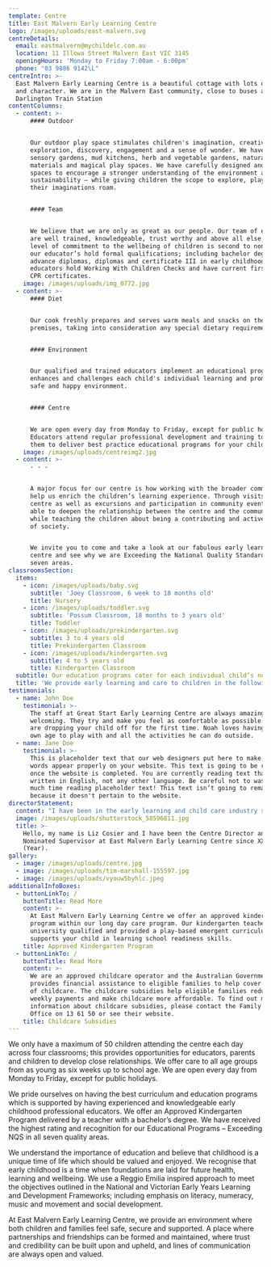 ```yaml
---
template: Centre
title: East Malvern Early Learning Centre
logo: /images/uploads/east-malvern.svg
centreDetails:
  email: eastmalvern@mychildelc.com.au
  location: 11 Illowa Street Malvern East VIC 3145
  openingHours: 'Monday to Friday 7:00am - 6:00pm'
  phone: "03 9886 9142\L"
centreIntro: >-
  East Malvern Early Learning Centre is a beautiful cottage with lots of charm
  and character. We are in the Malvern East community, close to buses and
  Darlington Train Station
contentColumns:
  - content: >-
      #### Outdoor


      Our outdoor play space stimulates children's imagination, creativity,
      exploration, discovery, engagement and a sense of wonder. We have created
      sensory gardens, mud kitchens, herb and vegetable gardens, natural
      materials and magical play spaces. We have carefully designed and planned
      spaces to encourage a stronger understanding of the environment and
      sustainability – while giving children the scope to explore, play and let
      their imaginations roam.


      #### Team


      We believe that we are only as great as our people. Our team of educators
      are well trained, knowledgeable, trust worthy and above all else, their
      level of commitment to the wellbeing of children is second to none. All
      our educator’s hold formal qualifications; including bachelor degrees,
      advance diplomas, diplomas and certificate III in early childhood. All our
      educators hold Working With Children Checks and have current first aid and
      CPR certificates.
    image: /images/uploads/img_0772.jpg
  - content: >-
      #### Diet


      Our cook freshly prepares and serves warm meals and snacks on the
      premises, taking into consideration any special dietary requirements.


      #### Environment


      Our qualified and trained educators implement an educational program that
      enhances and challenges each child's individual learning and promotes a
      safe and happy environment.


      #### Centre


      We are open every day from Monday to Friday, except for public holidays.
      Educators attend regular professional development and training to allow
      them to deliver best practice educational programs for your children.
    image: /images/uploads/centreimg2.jpg
  - content: >-
      - - -


      A major focus for our centre is how working with the broader community can
      help us enrich the children’s learning experience. Through visits to the
      centre as well as excursions and participation in community events, we are
      able to deepen the relationship between the centre and the community,
      while teaching the children about being a contributing and active member
      of society.


      We invite you to come and take a look at our fabulous early learning
      centre and see why we are Exceeding the National Quality Standard in all
      seven areas.
classroomsSection:
  items:
    - icon: /images/uploads/baby.svg
      subtitle: 'Joey Classroom, 6 week to 18 months old'
      title: Nursery
    - icon: /images/uploads/toddler.svg
      subtitle: 'Possum Classroom, 18 months to 3 years old'
      title: Toddler
    - icon: /images/uploads/prekindergarten.svg
      subtitle: 3 to 4 years old
      title: Prekindergarten Classroom
    - icon: /images/uploads/kindergarten.svg
      subtitle: 4 to 5 years old
      title: Kindergarten Classroom
  subtitle: Our education programs cater for each individual child’s needs.
  title: 'We provide early learning and care to children in the following classrooms:'
testimonials:
  - name: John Doe
    testimonial: >-
      The staff at Great Start Early Learning Centre are always amazing and very
      welcoming. They try and make you feel as comfortable as possible when you
      are dropping your child off for the first time. Noah loves having kids his
      own age to play with and all the activities he can do outside.
  - name: Jane Doe
    testimonial: >-
      This is placeholder text that our web designers put here to make sure
      words appear properly on your website. This text is going to be replaced
      once the website is completed. You are currently reading text that is
      written in English, not any other language. Be careful not to waste too
      much time reading placeholder text! This text isn’t going to remain here
      because it doesn't pertain to the website.
directorStatement:
  content: "I have been in the early learning and child care industry since 19XX and I have an Advanced Diploma in Early Childhood Education.\LI am very passionate about the Reggio Emilia Approach. We tailor our curriculum to encourage learning and lay down strong foundations which are so vital in the early years. Our curriculum is designed to address the children’s interests and to develop their skills. Our programming format is unique and is designed to address key learning areas including social skills, language, maths, investigation, creative pursuits, fine and gross motor skills, sensory experiences, cultural experiences and environmental understanding. In addition to this it addresses the Outcomes as outlined in the Early Years Learning Frameworks.\n\nI believe that each child is unique and learns and explores in his or her own way. Therefore, we encourage building on their own interests and strengths through scaffolding, mentoring and facilitating their learning and development.\_I believe that our centre truly captivates this and we ignite the endless possibilities of  learning by embracing challenges and rejoicing in accomplishments through our various spaces, open-ended resources and our vibrant atmosphere.\n\nThe team I am fortunate to work with shares my passion for seeing children meet their potential. They are dedicated, professional, experienced and highly qualified.\n\n**We invite you to come and visit our centre to meet our team and to see for yourself our commitment to your child’s early learning journey.**"
  image: /images/uploads/shutterstock_58596811.jpg
  title: >-
    Hello, my name is Liz Cosier and I have been the Centre Director and
    Nominated Supervisor at East Malvern Early Learning Centre since XXXX
    (Year).
gallery:
  - image: /images/uploads/centre.jpg
  - image: /images/uploads/tim-marshall-155597.jpg
  - image: /images/uploads/vyouw5byhlc.jpeg
additionalInfoBoxes:
  - buttonLinkTo: /
    buttonTitle: Read More
    content: >-
      At East Malvern Early Learning Centre we offer an approved kindergarten
      program within our long day care program. Our kindergarten teachers are
      university qualified and provided a play-based emergent curriculum that
      supports your child in learning school readiness skills.
    title: Approved Kindergarten Program
  - buttonLinkTo: /
    buttonTitle: Read More
    content: >-
      We are an approved childcare operator and the Australian Government
      provides financial assistance to eligible families to help cover the cost
      of childcare. The childcare subsidies help eligible families reduce their
      weekly payments and make childcare more affordable. To find out more
      information about childcare subsidies, please contact the Family Assistant
      Office on 13 61 50 or see their website.
    title: Childcare Subsidies
---
```

We only have a maximum of 50 children attending the centre each day across four classrooms; this provides opportunities for educators, parents and children to develop close relationships. We offer care to all age groups from as young as six weeks up to school age. We are open every day from Monday to Friday, except for public holidays.

We pride ourselves on having the best curriculum and education programs which is supported by having experienced and knowledgeable early childhood professional educators. We offer an Approved Kindergarten Program delivered by a teacher with a bachelor’s degree. We have received the highest rating and recognition for our Educational Programs – Exceeding NQS in all seven quality areas.

We understand the importance of education and believe that childhood is a unique time of life which should be valued and enjoyed. We recognise that early childhood is a time when foundations are laid for future health, learning and wellbeing. We use a Reggio Emilia inspired approach to meet the objectives outlined in the National and Victorian Early Years Learning and Development Frameworks; including emphasis on literacy, numeracy, music and movement and social development.

At East Malvern Early Learning Centre, we provide an environment where both children and families feel safe, secure and supported. A place where partnerships and friendships can be formed and maintained, where trust and credibility can be built upon and upheld, and lines of communication are always open and valued.
